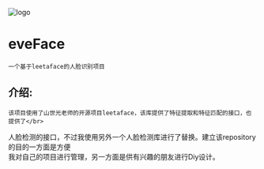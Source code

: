 ![logo](https://github.com/whlook/eveFace/blob/master/images/logo.PNG)</br>
# eveFace
	一个基于leetaface的人脸识别项目
## 介绍:
	该项目使用了山世光老师的开源项目leetaface，该库提供了特征提取和特征匹配的接口，也提供了</br>
人脸检测的接口，不过我使用另外一个人脸检测库进行了替换。建立该repository的目的一方面是方便</br>
我对自己的项目进行管理，另一方面是供有兴趣的朋友进行Diy设计。</br>